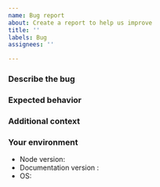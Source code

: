 ```yaml
---
name: Bug report
about: Create a report to help us improve
title: ''
labels: Bug
assignees: ''

---
```


### **Describe the bug**

<!-- A clear and concise description of what the bug is and how to replicate it. -->


### **Expected behavior**

<!-- A clear and concise description of what you expected to happen. -->

### **Additional context**

<!-- Add any other context about the problem here. -->


### **Your environment**

- Node version:
- Documentation version :
- OS:
